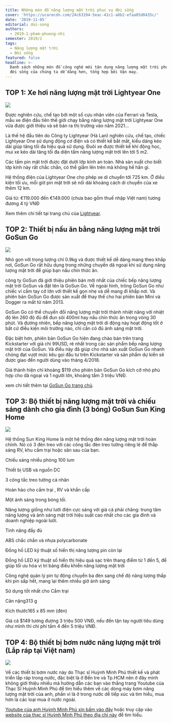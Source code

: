 ```yaml
---
title: Những món đồ năng lượng mặt trời phục vụ đời sống
cover: 'https://ucarecdn.com/24c63194-5eac-41c1-a8b2-efaa85d0435c/'
date: '2019-11-05'
editorial: doi-song
authors:
  - 2019-1-pham-phuong-nhi
semester: 2019/2
tags:
  - Năng lượng mặt trời
  - Đời sống
featured: false
headline: >-
  Danh sách những món đồ công nghệ mới tận dụng năng lượng mặt trời phục vụ cho
  đời sống của chúng ta dễ dàng hơn, tổng hợp bởi Vận may.
---
```

## TOP 1: Xe hơi năng lượng mặt trời Lightyear One

![](https://ucarecdn.com/e0b9906f-2054-4171-8c5a-729fb4bcb828/)

Được nghiên cứu, chế tạo bởi một số cựu nhân viên của Ferrari và Tesla, mẫu xe điện đầu tiên thế giới chạy bằng năng lượng mặt trời Lightyear One vừa được giới thiệu và sẽ bán ra thị trường vào năm 2021...

Là thế hệ đầu tiên do Công ty Lightyear (Hà Lan) nghiên cứu, chế tạo, chiếc Lightyear One sử dụng động cơ điện và có thiết kế bắt mắt, kiểu dáng kéo dài giúp tăng tối đa hiệu quả sử dụng. Đuôi xe được thiết kế khí động học, mui xe kéo dài tăng tối đa diện tấm năng lượng mặt trời lên tới 5 m2.

Các tấm pin mặt trời được đặt dưới lớp kính an toàn. Nhà sản xuất cho biết lớp kính này rất chắc chắn, có thể giẫm lên trên mà không hề hấn gì.

Hệ thống điện của Lightyear One cho phép xe di chuyển tới 725 km. Ở điều kiện tối ưu, mỗi giờ pin mặt trời sẽ nối dài khoảng cách di chuyển của xe thêm 12 km.

Giá từ: €119.000 đến €149.000 (chưa bao gồm thuế nhập Việt nam) tương đương 4 tỷ VNĐ

Xem thêm chi tiết tại trang chủ của [Lightyear](https://lightyear.one/).

## TOP 2: Thiết bị nấu ăn bằng năng lượng mặt trời GoSun Go

![](https://ucarecdn.com/6aae825d-74c1-490d-b0af-aebf62345a6f/)

Nhỏ gọn với trọng lượng chỉ 0.9kg và được thiết kế dễ dàng mang theo khắp nơi, GoSun Go rất hữu dụng trong những chuyến dã ngoại khi sử dụng năng lượng mặt trời để giúp bạn nấu chín thức ăn.

công ty GoSun đã giới thiệu phiên bản mới nhất của chiếc bếp năng lượng mặt trời GoSun và đặt tên là GoSun Go. Về ngoài hình, trông GoSun Go như chiếc ví cầm tay cở lớn với thiết kế gọn nhẹ và dễ mang đi khắp nơi. Và phiên bản GoSun Go được sản xuất để thay thế cho hai phiên bản Mini và Dogger ra mắt từ năm 2013.

GoSun Go có thể chuyển đổi năng lượng mặt trời thành nhiệt năng với nhiệt độ lên 260 độ đủ để đun sôi 400ml hay nấu chín thức ăn trong vòng 30 phút. Và đương nhiên, bếp năng lượng mặt trời di động này hoạt động tốt ở bất cứ điều kiện môi trường nào, chỉ cần có đủ ánh sáng mặt trời.

Đặc biệt hơn, phiên bản GoSun Go hiện đang chào bán trên trang Kickstarter với giá chỉ 99USD, rẻ nhất trong các sản phẩm bếp năng lượng mặt trời của GoSun. Và điều này đã giúp cho nhà sản xuất GoSun Go nhanh chóng đạt vượt mức kêu gọi đầu tư trên Kickstarter và sản phẩm dự kiến sẽ được giao đến người dùng vào tháng 4/2018.

Giá thành hiện chỉ khoảng $119 cho phiên bản GoSun Go kích cỡ nhỏ phù hợp cho dã ngoại và 1 người lớn, khoảng tầm 3 triệu VNĐ.

xem chi tiết thêm tại [GoSun Go trang chủ](https://www.gosun.co/products/go).

## TOP 3: Bộ thiết bị năng lượng mặt trời và chiếu sáng dành cho gia đình (3 bóng) GoSun Sun King Home

![](https://ucarecdn.com/e138c0a9-0a8a-4513-9d09-1c09ae3f681f/)

Hệ thống Sun King Home là một hệ thống đèn năng lượng mặt trời hoàn chỉnh. Nó có 3 đèn treo với các công tắc đèn treo tường riêng lẻ để thắp sáng RV, khu cắm trại hoặc sân sau của bạn.

Chiếu sáng nhiều phòng 100 lum

Thiết bị USB và nguồn DC

3 công tắc treo tường cá nhân

Hoàn hảo cho cắm trại , RV và khẩn cấp

Một ánh sáng trong bóng tối.

Năng lượng giống như lưới điện cực sáng với giá cả phải chăng: trung tâm năng lượng và ánh sáng mặt trời hiệu suất cao nhất cho các gia đình và doanh nghiệp ngoài lưới.

Tính năng đầy đủ

ABS chắc chắn và nhựa polycarbonate

Đồng hồ LED kỹ thuật số hiển thị năng lượng pin còn lại

Đồng hồ LED kỹ thuật số hiển thị hiệu quả sạc trên thang điểm từ 1 đến 5, để giúp tối ưu hóa vị trí bảng điều khiển năng lượng mặt trời

Công nghệ quản lý pin tự động chuyển ba đèn sang chế độ năng lượng thấp khi pin sắp hết, mang lại thêm nhiều giờ ánh sáng

Sử dụng tốt nhất cho Cắm trại

Cân nặng313 g

Kích thước165 x 85 mm (đèn)

Giá cả $149 tương đương 3 triệu 500 VNĐ, nếu đến tận tay người tiêu dùng như mình thì chi phí tầm 4 đến 5 triệu VNĐ.

## TOP 4: Bộ thiết bị bơm nước năng lượng mặt trời (Lắp ráp tại Việt nam)

![](https://ucarecdn.com/73c094a1-bc0f-41dd-a14c-3b5f0d6ad72e/)

Về các thiết bị bơm nước này do Thạc sĩ Huỳnh Minh Phú thiết kế và phát triển lắp ráp trong nước, đặc biệt là ở Bến tre và Tp.HCM nên ở đây mình không giới thiệu nhiều mà hướng dẫn các bạn vào thẳng trang Youtube của Thạc Sĩ Huỳnh Minh Phú để tìm hiểu thêm về các dòng máy bơm năng lượng mặt trời của anh, phần vì là ở trong nước dễ tiếp xúc và tìm hiểu, mua hơn là các loại mua ở nước ngoài.

[Youtube của anh Huỳnh Minh Phú xin bấm vào đây](https://www.youtube.com/channel/UCFaYTrggUAcR1vhmV7Gl-3w/about) hoặc truy cập vào [website của thạc sĩ Huỳnh Minh Phú theo địa chỉ này](http://www.ktphuhung.com/) để tìm hiểu.
